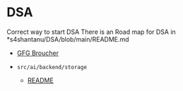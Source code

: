 # DSA
Correct way to start DSA
There is an Road map for DSA in 
*s4shantanu/DSA/blob/main/README.md
* [GFG Broucher](https://github.com/s4shantanu/DSA/blob/main/README.md)


* `src/ai/backend/storage`
  * [README](https://github.com/lablup/backend.ai/blob/main/src/ai/backend/storage/README.md)
